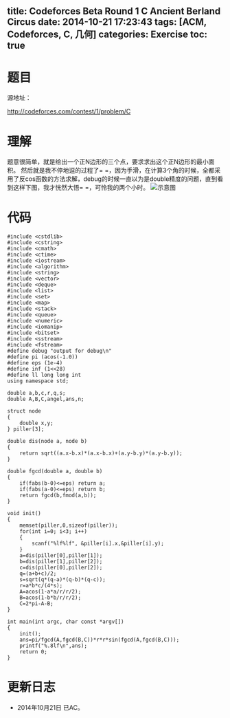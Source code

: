 title: Codeforces Beta Round 1 C Ancient Berland Circus
date: 2014-10-21 17:23:43
tags: [ACM, Codeforces, C, 几何]
categories: Exercise
toc: true
---
# 题目	
源地址：

http://codeforces.com/contest/1/problem/C

# 理解
题意很简单，就是给出一个正N边形的三个点，要求求出这个正N边形的最小面积。
然后就是我不停地逗的过程了= =，因为手滑，在计算3个角的时候，全都采用了反cos函数的方法求解，debug的时候一直以为是double精度的问题，直到看到这样下图，我才恍然大悟= =，可怜我的两个小时。
![示意图](http://xuanwo.qiniudn.com/exercise%2FCF-1C.png)

<!-- more -->

# 代码
```#include <cstdio>
#include <cstdlib>
#include <cstring>
#include <cmath>
#include <ctime>
#include <iostream>
#include <algorithm>
#include <string>
#include <vector>
#include <deque>
#include <list>
#include <set>
#include <map>
#include <stack>
#include <queue>
#include <numeric>
#include <iomanip>
#include <bitset>
#include <sstream>
#include <fstream>
#define debug "output for debug\n"
#define pi (acos(-1.0))
#define eps (1e-4)
#define inf (1<<28)
#define ll long long int
using namespace std;

double a,b,c,r,q,s;
double A,B,C,angel,ans,n;

struct node
{
    double x,y;
} piller[3];

double dis(node a, node b)
{
    return sqrt((a.x-b.x)*(a.x-b.x)+(a.y-b.y)*(a.y-b.y));
}

double fgcd(double a, double b)
{
    if(fabs(b-0)<=eps) return a;
    if(fabs(a-0)<=eps) return b;
    return fgcd(b,fmod(a,b));
}

void init()
{
    memset(piller,0,sizeof(piller));
    for(int i=0; i<3; i++)
    {
        scanf("%lf%lf", &piller[i].x,&piller[i].y);
    }
    a=dis(piller[0],piller[1]);
    b=dis(piller[1],piller[2]);
    c=dis(piller[0],piller[2]);
    q=(a+b+c)/2;
    s=sqrt(q*(q-a)*(q-b)*(q-c));
    r=a*b*c/(4*s);
    A=acos(1-a*a/r/r/2);
    B=acos(1-b*b/r/r/2);
    C=2*pi-A-B;
}

int main(int argc, char const *argv[])
{
    init();
    ans=pi/fgcd(A,fgcd(B,C))*r*r*sin(fgcd(A,fgcd(B,C)));
    printf("%.8lf\n",ans);
    return 0;
}
```
# 更新日志
- 2014年10月21日 已AC。